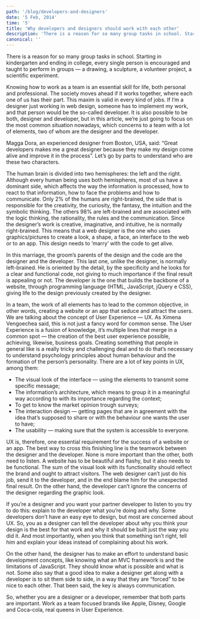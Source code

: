 ```yaml
---
path: '/blog/developers-and-designers'
date: '5 Feb, 2014'
time: '5'
title: 'Why developers and designers should work with each other'
description: 'There is a reason for so many group tasks in school. Starting in kindergarten and ending in college, every single person is encouraged and taught to perform in groups — a drawing, a sculpture, a volunteer project, a scientific experiment.'
canonical: ''
---
```


There is a reason for so many group tasks in school. Starting in kindergarten and ending in college, every single person is encouraged and taught to perform in groups — a drawing, a sculpture, a volunteer project, a scientific experiment.

Knowing how to work as a team is an essential skill for life, both personal and professional. The society moves ahead if it works together, where each one of us has their part. This maxim is valid in every kind of jobs. If I’m a designer just working in web design, someone has to implement my work, and that person would be the so-called developer. It is also possible to be both, designer and developer, but in this article, we’re just going to focus on the most common situation nowadays, which concerns to a team with a lot of elements, two of whom are the designer and the developer.

Magga Dora, an experienced designer from Boston, USA, said: “Great developers makes me a great designer because they make my design come alive and improve it in the process”. Let’s go by parts to understand who are these two characters.

The human brain is divided into two hemispheres: the left and the right. Although every human being uses both hemispheres, most of us have a dominant side, which affects the way the information is processed, how to react to that information, how to face the problems and how to communicate. Only 2% of the humans are right-brained, the side that is responsible for the creativity, the curiosity, the fantasy, the intuition and the symbolic thinking. The others 98% are left-brained and are associated with the logic thinking, the rationality, the rules and the communication. Since the designer’s work is creative, imaginative, and intuitive, he is normally right-brained. This means that a web designer is the one who uses graphics/pictures to create a look, a shape, a face, an interface to the web or to an app. This design needs to ‘marry’ with the code to get alive.

In this marriage, the groom’s parents of the design and the code are the designer and the developer. This last one, unlike the designer, is normally left-brained. He is oriented by the detail, by the specificity and he looks for a clear and functional code, not giving to much importance if the final result is appealing or not. The developer is the one that builds the backbone of a website, through programming language (HTML, JavaScript, jQuery e CSS), giving life to the design previously created by the designer.

In a team, the work of all elements has to lead to the common objective, in other words, creating a website or an app that seduce and attract the users. We are talking about the concept of User Experience — UX. As Ximena Vengoechea said, this is not just a fancy word for common sense. The User Experience is a fusion of knowledge, it’s multiple lines that merge in a common spot — the creation of the best user experience possible, achieving, likewise, business goals. Creating something that people in general like is a really tricky and challenging deal and to do that’s necessary to understand psychology principles about human behaviour and the formation of the person’s personality. There are a lot of key points in UX, among them:

* The visual look of the interface — using the elements to transmit some specific message;
* The information’s architecture, which means to group it in a meaningful way according to with its importance regarding the context;
* To get to know the market opinion trough surveys;
* The interaction design — getting pages that are in agreement with the idea that’s supposed to share or with the behaviour one wants the user to have;
* The usability — making sure that the system is accessible to everyone.

UX is, therefore, one essential requirement for the success of a website or an app. The best way to cross this finishing line is the teamwork between the designer and the developer. None is more important than the other, both need to listen. A website has to be beautiful and flashy, but it also needs to be functional. The sum of the visual look with its functionality should reflect the brand and ought to attract visitors. The web designer can’t just do his job, send it to the developer, and in the end blame him for the unexpected final result. On the other hand, the developer can’t ignore the concerns of the designer regarding the graphic look.

If you’re a designer and you want your partner developer to listen to you try to do this: explain to the developer what you’re doing and why. Some developers don’t have an easy eye to design, but most are concerned about UX. So, you as a designer can tell the developer about why you think your design is the best for that work and why it should be built just the way you did it. And most importantly, when you think that something isn’t right, tell him and explain your ideas instead of complaining about his work.

On the other hand, the designer has to make an effort to understand basic development concepts, like knowing what an MVC framework is and the limitations of JavaScript. They should know what is possible and what is not. Some also say that a good idea to make a designer get along with a developer is to sit them side to side, in a way that they are “forced” to be nice to each other. That been said, the key is always communication.

So, whether you are a designer or a developer, remember that both parts are important. Work as a team focused brands like Apple, Disney, Google and Coca-cola, real queens in User Experience.